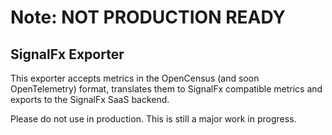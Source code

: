 # Note: NOT PRODUCTION READY

## SignalFx Exporter

This exporter accepts metrics in the OpenCensus (and soon OpenTelemetry) format, translates them to SignalFx compatible metrics and exports to the SignalFx SaaS backend. 

Please do not use in production. This is still a major work in progress.